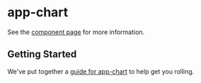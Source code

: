 app-chart
================

See the [component page](http://ChrisMcKenzie.github.io/app-chart) for more information.

## Getting Started

We've put together a [guide for app-chart](http://www.polymer-project.org/docs/start/reusableelements.html) to help get you rolling.
